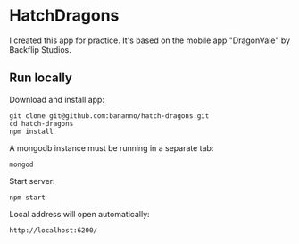 # HatchDragons

I created this app for practice. It's based on the mobile app "DragonVale" by Backflip Studios.

## Run locally

Download and install app:
```
git clone git@github.com:bananno/hatch-dragons.git
cd hatch-dragons
npm install
```

A mongodb instance must be running in a separate tab:
```
mongod
```

Start server:
```
npm start
```

Local address will open automatically:
```
http://localhost:6200/
```
